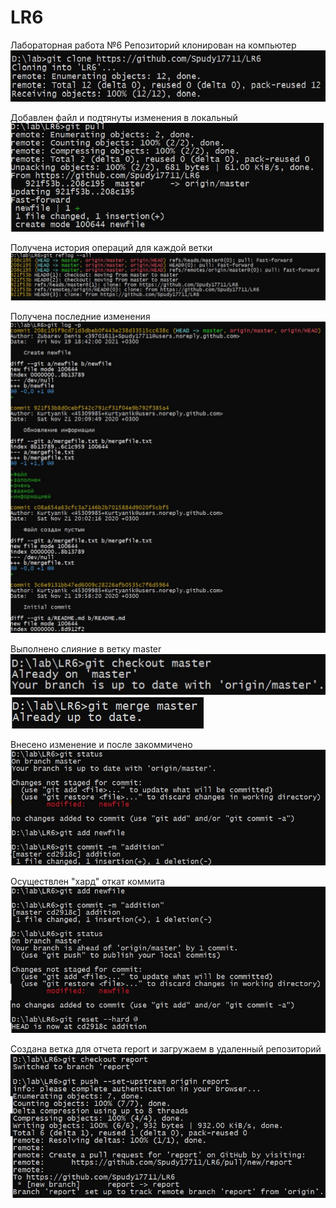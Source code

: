 # LR6
Лабораторная работа №6
Репозиторий клонирован на компьютер
![screen1](https://github.com/Spudy17711/LR6/blob/master/screenshots/1.jpg)

Добавлен файл и подтянуты изменения в локальный 
![screen2](https://github.com/Spudy17711/LR6/blob/master/screenshots/1,5.jpg)

Получена история операций для каждой ветки
![screen3](https://github.com/Spudy17711/LR6/blob/master/screenshots/2.jpg)

Получена последние изменения
![screen4](https://github.com/Spudy17711/LR6/blob/master/screenshots/3.jpg)

Выполнено слияние в ветку master 
![screen5](https://github.com/Spudy17711/LR6/blob/master/screenshots/4.jpg)
![screen6](https://github.com/Spudy17711/LR6/blob/master/screenshots/4,5.jpg)

Внесено изменение и после закоммичено
![screen7](https://github.com/Spudy17711/LR6/blob/master/screenshots/5.jpg)

Осуществлен "хард" откат коммита
![screen8](https://github.com/Spudy17711/LR6/blob/master/screenshots/6.jpg)

Создана ветка для отчета report и загружаем в удаленный репозиторий
![screen9](https://github.com/Spudy17711/LR6/blob/master/screenshots/7.jpg)
